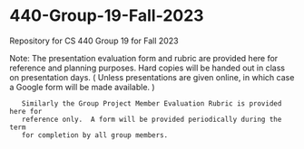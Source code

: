 # 440-Group-19-Fall-2023
Repository for CS 440 Group 19 for Fall 2023

Note:  The presentation evaluation form and rubric are provided here for reference
       and planning purposes.  Hard copies will be handed out in class on 
       presentation days.  ( Unless presentations are given online, in which case
       a Google form will be made available. )
       
       Similarly the Group Project Member Evaluation Rubric is provided here for 
       reference only.  A form will be provided periodically during the term 
       for completion by all group members.
